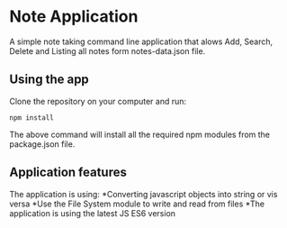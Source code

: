 # Note Application
A simple note taking command line application that alows Add, Search, Delete and Listing all notes form notes-data.json file.

## Using the app
Clone the repository on your computer and run:

```shell
npm install
```
The above command will install all the required npm modules from the package.json file.

## Application features

The application is using:
*Converting javascript objects into string or vis versa
*Use the File System module to write and read from files
*The application is using the latest JS ES6 version




